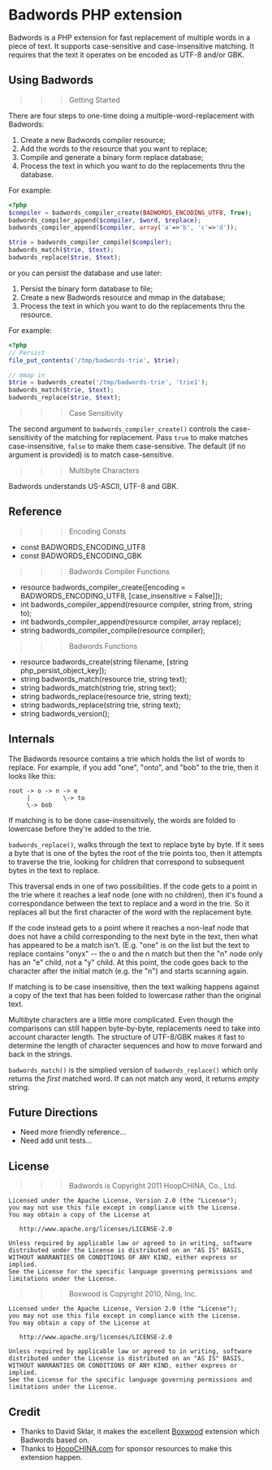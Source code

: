 Badwords PHP extension
======================

Badwords is a PHP extension for fast replacement of multiple words in a piece of text. It supports case-sensitive and case-insensitive matching. It requires that the text it operates on be encoded as UTF-8 and/or GBK.

Using Badwords
--------------

>>> Getting Started

There are four steps to one-time doing a multiple-word-replacement with Badwords:

1. Create a new Badwords compiler resource;
2. Add the words to the resource that you want to replace;
3. Compile and generate a binary form replace database;
4. Process the text in which you want to do the replacements thru the database.

For example:

```php
<?php
$compiler = badwords_compiler_create(BADWORDS_ENCODING_UTF8, True);
badwords_compiler_append($compiler, $word, $replace);
badwords_compiler_append($compiler, array('a'=>'b', 'c'=>'d'));

$trie = badwords_compiler_compile($compiler);
badwords_match($trie, $text);
badwords_replace($trie, $text);
```

or you can persist the database and use later:

1. Persist the binary form database to file;
2. Create a new Badwords resource and mmap in the database;
3. Process the text in which you want to do the replacements thru the resource.

For example:

```php
<?php
// Persist
file_put_contents('/tmp/badwords-trie', $trie);

// mmap in
$trie = badwords_create('/tmp/badwords-trie', 'trie1');
badwords_match($trie, $text);
badwords_replace($trie, $text);
```

>>> Case Sensitivity

The second argument to `badwords_compiler_create()` controls the case-sensitivity of the matching for replacement. Pass `true` to make matches case-insensitive, `false` to make them case-sensitive. The default (if no argument is provided) is to match case-sensitive.

>>> Multibyte Characters

Badwords understands US-ASCII, UTF-8 and GBK.

Reference
---------

>>> Encoding Consts

* const BADWORDS_ENCODING_UTF8
* const BADWORDS_ENCODING_GBK

>>> Badwords Compiler Functions

* resource badwords_compiler_create([encoding = BADWORDS_ENCODING_UTF8, [case_insensitive = False]]);
* int badwords_compiler_append(resource compiler, string from, string to);
* int badwords_compiler_append(resource compiler, array replace);
* string badwords_compiler_compile(resource compiler);

>>> Badwords Functions

* resource badwords_create(string filename, [string php_persist_object_key]);
* string badwords_match(resource trie, string text);
* string badwords_match(string trie, string text);
* string badwords_replace(resource trie, string text);
* string badwords_replace(string trie, string text);
* string badwords_version();

Internals
---------

The Badwords resource contains a trie which holds the list of words to replace. For example, if you add "one", "onto", and "bob" to the trie, then it looks like this:

    root -> o -> n -> e
         |         \-> to
         \-> bob

If matching is to be done case-insensitively, the words are folded to lowercase before they're added to the trie. 

`badwords_replace()`, walks through the text to replace byte by byte. If it sees a byte that is one of the bytes the root of the trie points too, then it attempts to traverse the trie, looking for children that correspond to subsequent bytes in the text to replace. 

This traversal ends in one of two possibilities. If the code gets to a point in the trie where it reaches a leaf node (one with no children), then it's found a correspondance between the text to replace and a word in the trie. So it replaces all but the first character of the word with the replacement byte.

If the code instead gets to a point where it reaches a non-leaf node that does not have a child corresponding to the next byte in the text, then what has appeared to be a match isn't. (E.g. "one" is on the list but the text to replace contains "onyx" -- the o and the n match but then the "n" node only has an "e" child, not a "y" child. At this point, the code goes back to the character after the initial match (e.g. the "n") and starts scanning again.

If matching is to be case insensitive, then the text walking happens against a copy of the text that has been folded to lowercase rather than the original text.

Multibyte characters are a little more complicated. Even though the comparisons can still happen byte-by-byte, replacements need to take into account character length. The structure of UTF-8/GBK makes it fast to determine the length of character sequences and how to move forward and back in the strings.

`badwords_match()` is the simplied version of `badwords_replace()` which only returns the _first_ matched word. If can not match
any word, it returns _empty_ string.

Future Directions
-----------------

* Need more friendly reference...
* Need add unit tests...

License
-------

>>> Badwords is Copyright 2011 HoopCHINA, Co., Ltd.

    Licensed under the Apache License, Version 2.0 (the "License");
    you may not use this file except in compliance with the License.
    You may obtain a copy of the License at
    
       http://www.apache.org/licenses/LICENSE-2.0
    
    Unless required by applicable law or agreed to in writing, software
    distributed under the License is distributed on an "AS IS" BASIS,
    WITHOUT WARRANTIES OR CONDITIONS OF ANY KIND, either express or implied.
    See the License for the specific language governing permissions and
    limitations under the License.

>>> Boxwood is Copyright 2010, Ning, Inc.

    Licensed under the Apache License, Version 2.0 (the "License");
    you may not use this file except in compliance with the License.
    You may obtain a copy of the License at
    
       http://www.apache.org/licenses/LICENSE-2.0
    
    Unless required by applicable law or agreed to in writing, software
    distributed under the License is distributed on an "AS IS" BASIS,
    WITHOUT WARRANTIES OR CONDITIONS OF ANY KIND, either express or implied.
    See the License for the specific language governing permissions and
    limitations under the License.

Credit
------

* Thanks to David Sklar, it makes the excellent [Boxwood](https://github.com/ning/boxwood) extension which Badwords based on.
* Thanks to [HoopCHINA.com](http://www.hoopchina.com) for sponsor resources to make this extension happen.